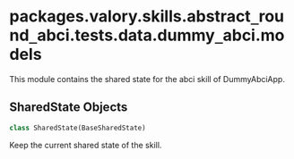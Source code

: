 <a id="packages.valory.skills.abstract_round_abci.tests.data.dummy_abci.models"></a>

# packages.valory.skills.abstract`_`round`_`abci.tests.data.dummy`_`abci.models

This module contains the shared state for the abci skill of DummyAbciApp.

<a id="packages.valory.skills.abstract_round_abci.tests.data.dummy_abci.models.SharedState"></a>

## SharedState Objects

```python
class SharedState(BaseSharedState)
```

Keep the current shared state of the skill.

